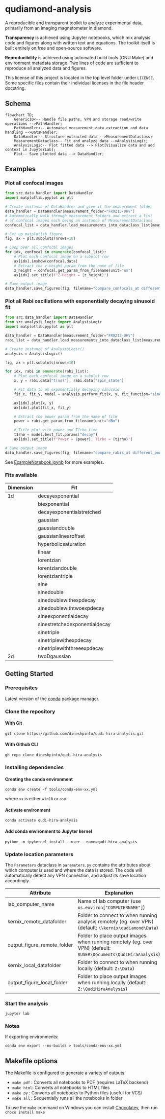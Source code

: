 # qudiamond-analysis

A reproducible and transparent toolkit to analyze experimental data, primarily from an imaging magnetometer in diamond.

**Transparency** is achieved using Jupyter notebooks, which mix analysis code and figures along with written text and
equations. The
toolkit itself is built entirely on free and open-source software.

**Reproducibility** is achieved using automated build tools (GNU Make) and environment metadata storage. Two lines of
code are sufficient to reproduce all analyzed data and figures.

This license of this project is located in the top level folder under `LICENSE`. Some specific files contain their
individual licenses in the file header docstring.

## Schema

```mermaid
flowchart TD;
    GenericIO<-- Handle file paths, VPN and storage read/write operations -->PathHandler;
    PathHandler<-- Automated measurement data extraction and data handling -->DataHandler;
    DataHandler-- Structure extracted data -->MeasurementDataclass;
    MeasurementDataclass-- Fit and analyze data -->AnalysisLogic;
    AnalysisLogic-- Plot fitted data --> Plot[Visualize data and add context in JupyterLab];
    Plot-- Save plotted data --> DataHandler;
```

## Examples

### Plot all confocal images

```python
from src.data_handler import DataHandler
import matplotlib.pyplot as plt

# Create instance of DataHandler and give it the measurement folder
data_handler = DataHandler(measurement_folder="FR0213-UHV")
# Automatically walk through measurement folders and extract a list
# of confocal images each being an instance of MeasurementDataclass
confocal_list = data_handler.load_measurements_into_dataclass_list(measurement_str="Confocal")

# Set up matplotlib figure
fig, ax = plt.subplots(nrows=10)

# Loop over all confocal images
for idx, confocal in enumerate(confocal_list):
    # Plot each confocal image on a subplot row
    ax[idx].imshow(confocal.data)
    # Extract the z-height param from the name of file
    z_height = confocal.get_param_from_filename(unit="um")
    ax[idx].set_title(f"Z-Height = {z_height}")

# Save output image
data_handler.save_figures(fig, filename="compare_confocals_at different_z_heights")
```

### Plot all Rabi oscillations with exponentially decaying sinusoid fit

```python
from src.data_handler import DataHandler
from src.analysis_logic import AnalysisLogic
import matplotlib.pyplot as plt

data_handler = DataHandler(measurement_folder="FR0213-UHV")
rabi_list = data_handler.load_measurements_into_dataclass_list(measurement_str="Rabi")

# Create instance of AnalysisLogic()
analysis = AnalysisLogic()

fig, ax = plt.subplots(nrows=10)

for idx, rabi in enumerate(rabi_list):
    # Plot each confocal image on a subplot row
    x, y = rabi.data["t(ns)"], rabi.data["spin_state"]

    # Fit data to an exponentially decaying sinusoid
    fit_x, fit_y, model = analysis.perform_fit(x, y, fit_function="sineexponentialdecay")

    ax[idx].plot(x, y)
    ax[idx].plot(fit_x, fit_y)

    # Extract the power param from the name of file
    power = rabi.get_param_from_filename(unit="dBm")

    # Title plot with power and T1rho time
    t1rho = model.best_fit.params["decay"]
    ax[idx].set_title(f"Power = {power}, T1rho = {t1rho}")

# Save output image
data_handler.save_figures(fig, filename="compare_rabis_at different_powers")
```

See [ExampleNotebook.ipynb](ExampleNotebook.ipynb) for more examples.

### Fits available

| Dimension | Fit                           |
|-----------|-------------------------------|
| 1d        | decayexponential              |
|           | biexponential                 |
|           | decayexponentialstretched     |
|           | gaussian                      |
|           | gaussiandouble                |
|           | gaussianlinearoffset          |
|           | hyperbolicsaturation          |
|           | linear                        |
|           | lorentzian                    |
|           | lorentziandouble              |
|           | lorentziantriple              |
|           | sine                          |
|           | sinedouble                    |
|           | sinedoublewithexpdecay        |
|           | sinedoublewithtwoexpdecay     |
|           | sineexponentialdecay          |
|           | sinestretchedexponentialdecay |
|           | sinetriple                    |
|           | sinetriplewithexpdecay        |
|           | sinetriplewiththreeexpdecay   |
| 2d        | twoDgaussian                  |

## Getting Started

### Prerequisites

Latest version of the [conda](https://docs.conda.io/en/latest/miniconda.html) package manager.

### Clone the repository

#### With Git

```shell
git clone https://github.com/dineshpinto/qudi-hira-analysis.git
```

#### With Github CLI

```shell
gh repo clone dineshpinto/qudi-hira-analysis
```

### Installing dependencies

#### Creating the conda environment

```shell
conda env create -f tools/conda-env-xx.yml
```

where `xx` is either `win10` or `osx`.

#### Activate environment

```shell
conda activate qudi-hira-analysis
```

#### Add conda environment to Jupyter kernel

```shell
python -m ipykernel install --user --name=qudi-hira-analysis
```

### Update location parameters

The `Parameters` dataclass in `parameters.py` contains the attributes about which computer is used and where the data is
stored. The code will automatically detect any VPN connection, and adjust its save location accordingly.

| Attribute                   | Explanation                                                                                                      |
|-----------------------------|------------------------------------------------------------------------------------------------------------------|
| lab_computer_name           | Name of lab computer (use `os.environ["COMPUTERNAME"]`)                                                          |
| kernix_remote_datafolder    | Folder to connect to when running analysis remotely (eg. over VPN) (default: `\\kernix\qudiamond\Data`)          |
| output_figure_remote_folder | Folder to place output images when running remotely (eg. over VPN) (default: `$USER\Documents\QudiHiraAnalysis`) |
| kernix_local_datafolder     | Folder to connect to when running  locally (default: `Z:\Data`)                                                  |
| output_figure_local_folder  | Folder to place output images when running locally (default: `Z:\QudiHiraAnalysis`)                              |

### Start the analysis

```shell
jupyter lab
```

### Notes

If exporting environments:

```shell
conda env export --no-builds > tools/conda-env-xx.yml
```

## Makefile options

The Makefile is configured to generate a variety of outputs:

+ `make pdf` : Converts all notebooks to PDF (requires LaTeX backend)
+ `make html`: Converts all notebooks to HTML files
+ `make py`  : Converts all notebooks to Python files (useful for VCS)
+ `make all` : Sequentially runs all the notebooks in folder

To use the `make` command on Windows you can install [Chocolatey](https://chocolatey.org/install), then
run `choco install make`
